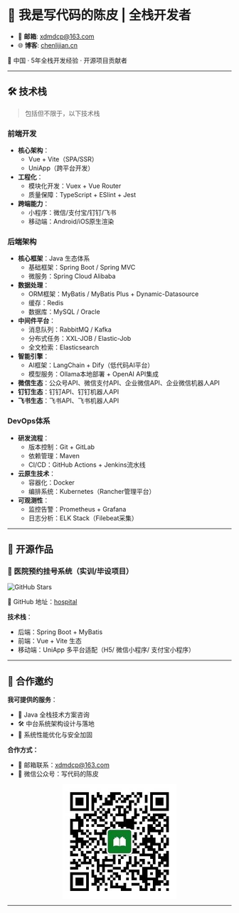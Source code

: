 # 👋 我是写代码的陈皮 | 全栈开发者

- 📧 **邮箱**: [xdmdcp@163.com](mailto:xdmdcp@163.com)
- 🌐 **博客**: [chenlijian.cn](https://chenlijian.cn)

📍 中国 · 5年全栈开发经验 · 开源项目贡献者

---

## 🛠 技术栈

> 包括但不限于，以下技术栈

### 前端开发

- **核心架构**：
  - Vue + Vite（SPA/SSR）
  - UniApp（跨平台开发）
- **工程化**：
  - 模块化开发：Vuex + Vue Router
  - 质量保障：TypeScript + ESlint + Jest
- **跨端能力**：
  - 小程序：微信/支付宝/钉钉/飞书
  - 移动端：Android/iOS原生渲染

### 后端架构

- **核心框架**：Java 生态体系
    - 基础框架：Spring Boot / Spring MVC
    - 微服务：Spring Cloud Alibaba
- **数据处理**：
    - ORM框架：MyBatis / MyBatis Plus + Dynamic-Datasource
    - 缓存：Redis
    - 数据库：MySQL / Oracle
- **中间件平台**：
    - 消息队列：RabbitMQ / Kafka
    - 分布式任务：XXL-JOB / Elastic-Job
    - 全文检索：Elasticsearch
- **智能引擎**：
  - AI框架：LangChain + Dify（低代码AI平台）
  - 模型服务：Ollama本地部署 + OpenAI API集成
- **微信生态**：公众号API、微信支付API、企业微信API、企业微信机器人API
- **钉钉生态**：钉钉API、钉钉机器人API
- **飞书生态**：飞书API、飞书机器人API

### DevOps体系

- **研发流程**：
    - 版本控制：Git + GitLab
    - 依赖管理：Maven
    - CI/CD：GitHub Actions + Jenkins流水线
- **云原生技术**：
    - 容器化：Docker
    - 编排系统：Kubernetes（Rancher管理平台）
- **可观测性**：
    - 监控告警：Prometheus + Grafana
    - 日志分析：ELK Stack（Filebeat采集）

---

## 🚀 开源作品

### 🏥 医院预约挂号系统（实训/毕设项目）

![GitHub Stars](https://img.shields.io/github/stars/xdmdcp/hospital?label=Stars&style=social)

🔗 GitHub 地址：[hospital](https://github.com/xdmdcp/hospital)

**技术栈**：

- 后端：Spring Boot + MyBatis
- 前端：Vue + Vite 生态
- 移动端：UniApp 多平台适配（H5/ 微信小程序/ 支付宝小程序）

---

## 🤝 合作邀约

**我可提供的服务**：

- 💼 Java 全栈技术方案咨询
- 🛠️ 中台系统架构设计与落地
- 🚀 系统性能优化与安全加固

**合作方式：**

- 📮 邮箱联系：[xdmdcp@163.com](mailto:xdmdcp@163.com)
- 📱 微信公众号：写代码的陈皮

<img src="./assets/wechat-qrcode.png" style="display: block; margin: 0 auto;"  alt="微信公众号：写代码的陈皮（xdmdcp）"/>

---